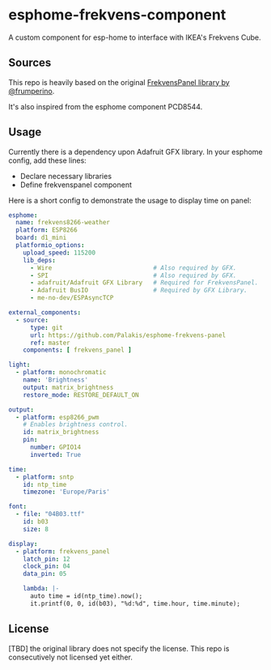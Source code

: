 # esphome-frekvens-component

A custom component for esp-home to interface with IKEA's Frekvens Cube.

## Sources

This repo is heavily based on the original [FrekvensPanel library by @frumperino](https://github.com/frumperino/FrekvensPanel).

It's also inspired from the esphome component PCD8544.

## Usage

Currently there is a dependency upon Adafruit GFX library. In your esphome config, add these lines:

- Declare necessary libraries
- Define frekvenspanel component

Here is a short config to demonstrate the usage to display time on panel:

```yaml
esphome:
  name: frekvens8266-weather
  platform: ESP8266
  board: d1_mini
  platformio_options:
    upload_speed: 115200
    lib_deps:
      - Wire                            # Also required by GFX.
      - SPI                             # Also required by GFX.
      - adafruit/Adafruit GFX Library   # Required for FrekvensPanel.
      - Adafruit BusIO                  # Required by GFX Library.
      - me-no-dev/ESPAsyncTCP

external_components:
  - source:
      type: git
      url: https://github.com/Palakis/esphome-frekvens-panel
      ref: master
    components: [ frekvens_panel ]  

light:
  - platform: monochromatic
    name: 'Brightness'
    output: matrix_brightness
    restore_mode: RESTORE_DEFAULT_ON

output:
  - platform: esp8266_pwm
    # Enables brightness control.
    id: matrix_brightness
    pin:
      number: GPIO14
      inverted: True

time:
  - platform: sntp
    id: ntp_time
    timezone: 'Europe/Paris'

font:
  - file: "04B03.ttf"
    id: b03
    size: 8

display:
  - platform: frekvens_panel
    latch_pin: 12
    clock_pin: 04
    data_pin: 05

    lambda: |-
      auto time = id(ntp_time).now();
      it.printf(0, 0, id(b03), "%d:%d", time.hour, time.minute);

```

## License
[TBD] the original library does not specify the license. This repo is consecutively not licensed yet either.
